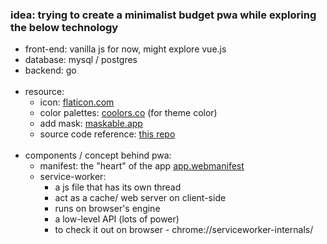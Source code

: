 ### idea: trying to create a minimalist budget pwa while exploring the below technology
- front-end: vanilla js for now, might explore vue.js
- database: mysql / postgres
- backend: go
<br/><br/>
- resource:
  - icon: [flaticon.com](https://flaticon.com)
  - color palettes: [coolors.co](https://coolors.co) (for theme color)
  - add mask: [maskable.app](https://maskable.app)
  - source code reference: [this repo](https://github.com/firtman/frontendmasters-pwa)
<br/><br/>
- components / concept behind pwa:
  - manifest: the "heart" of the app [app.webmanifest](/app.webmanifest)
  - service-worker: 
    - a js file that has its own thread 
    - act as a cache/ web server on client-side
    - runs on browser's engine
    - a low-level API (lots of power)
    - to check it out on browser - chrome://serviceworker-internals/

